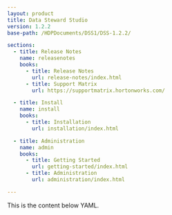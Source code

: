 ```yaml
---
layout: product
title: Data Steward Studio
version: 1.2.2
base-path: /HDPDocuments/DSS1/DSS-1.2.2/

sections:
  - title: Release Notes
    name: releasenotes
    books:
      - title: Release Notes
        url: release-notes/index.html
      - title: Support Matrix
        url: https://supportmatrix.hortonworks.com/

  - title: Install
    name: install
    books:
      - title: Installation
        url: installation/index.html

  - title: Administration
    name: admin
    books:
      - title: Getting Started
        url: getting-started/index.html
      - title: Administration
        url: administration/index.html

---
```


This is the content below YAML.
